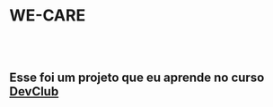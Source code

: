 <h1>WE-CARE</h1>

<br>
<br>
<h2>Esse foi um projeto que eu aprende no curso <a href="https://rodolfomori.com.br/devclub">DevClub</a></h2>
